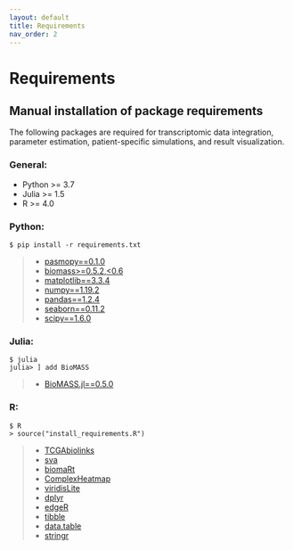 ```yaml
---
layout: default
title: Requirements
nav_order: 2
---
```


# Requirements

## Manual installation of package requirements

The following packages are required for transcriptomic data integration, parameter estimation, patient-specific simulations, and result visualization.

### General:

- Python >= 3.7
- Julia >= 1.5
- R >= 4.0

### Python:

```
$ pip install -r requirements.txt
```

> - [pasmopy==0.1.0](https://github.com/pasmopy/pasmopy)
> - [biomass>=0.5.2,<0.6](https://github.com/biomass-dev/biomass)
> - [matplotlib==3.3.4](https://matplotlib.org)
> - [numpy==1.19.2](https://numpy.org)
> - [pandas==1.2.4](https://pandas.pydata.org)
> - [seaborn==0.11.2](https://seaborn.pydata.org)
> - [scipy==1.6.0](https://scipy.org)

### Julia:

```shell
$ julia
julia> ] add BioMASS
```

> - [BioMASS.jl==0.5.0](https://github.com/biomass-dev/BioMASS.jl)

### R:

```shell
$ R
> source("install_requirements.R")
```

> - [TCGAbiolinks](https://bioconductor.org/packages/release/bioc/html/TCGAbiolinks.html)
> - [sva](https://bioconductor.org/packages/release/bioc/html/sva.html)
> - [biomaRt](https://bioconductor.org/packages/release/bioc/html/biomaRt.html)
> - [ComplexHeatmap](https://www.bioconductor.org/packages/release/bioc/html/ComplexHeatmap.html)
> - [viridisLite](https://github.com/sjmgarnier/viridisLite)
> - [dplyr](https://dplyr.tidyverse.org)
> - [edgeR](https://bioconductor.org/packages/release/bioc/html/edgeR.html)
> - [tibble](https://tibble.tidyverse.org)
> - [data.table](https://github.com/Rdatatable/data.table)
> - [stringr](https://stringr.tidyverse.org)
